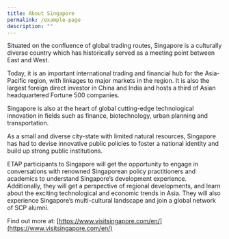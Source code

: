 ```yaml
---
title: About Singapore
permalink: /example-page
description: ""
---
```

Situated on the confluence of global trading routes, Singapore is a culturally diverse country which has historically served as a
meeting point between East and West. 

Today, it is an important international trading and financial hub for the Asia-Pacific region, with linkages to major markets in the region. It
is also the largest foreign direct investor in China and India and hosts a third of Asian headquartered Fortune 500 companies.

Singapore is also at the heart of global cutting-edge technological innovation in fields such as finance, biotechnology, urban
planning and transportation.

As a small and diverse city-state with limited natural resources, Singapore has had to devise innovative public policies to
foster a national identity and build up strong
public institutions.

ETAP participants to Singapore will get the opportunity to engage in conversations with renowned Singaporean policy practitioners
and academics to understand Singapore’s development experience. Additionally, they will get a perspective of regional developments,
and learn about the exciting technological and economic trends in Asia. They will also experience Singapore’s multi-cultural landscape
and join a global network of SCP alumni.

Find out more at: [https://www.visitsingapore.com/en/](https://www.visitsingapore.com/en/)
